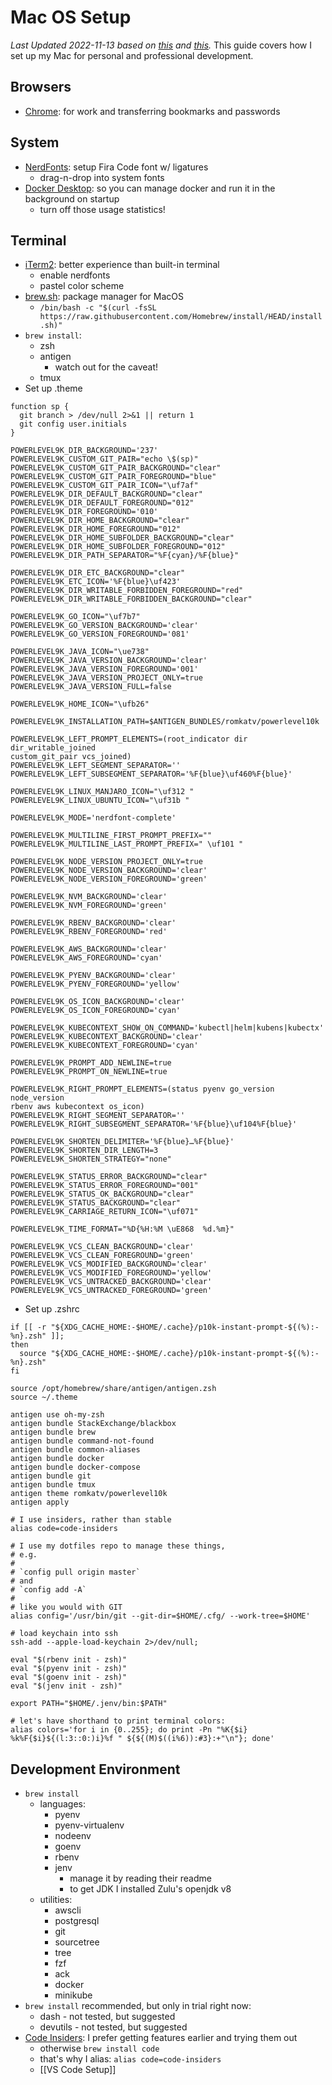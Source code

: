 # Mac OS Setup

*Last Updated 2022-11-13 based on [this](https://sourabhbajaj.com/mac-setup/) and [this](https://www.stuartellis.name/articles/mac-setup/).*
This guide covers how I set up my Mac for personal and professional development.

## Browsers
- [Chrome](https://www.google.com/chrome/): for work and transferring bookmarks and passwords

## System
- [NerdFonts](https://www.nerdfonts.com/): setup Fira Code font w/ ligatures
	- drag-n-drop into system fonts
- [Docker Desktop](https://www.docker.com/): so you can manage docker and run it in the background on startup
	- turn off those usage statistics!

## Terminal
- [iTerm2](https://iterm2.com/): better experience than built-in terminal
	- enable nerdfonts
	- pastel color scheme
- [brew.sh](https://brew.sh/): package manager for MacOS
	- `/bin/bash -c "$(curl -fsSL https://raw.githubusercontent.com/Homebrew/install/HEAD/install.sh)"`
- `brew install`:
	- zsh
	- antigen
		- watch out for the caveat!
	- tmux
- Set up .theme
```
function sp {
  git branch > /dev/null 2>&1 || return 1
  git config user.initials
}

POWERLEVEL9K_DIR_BACKGROUND='237'
POWERLEVEL9K_CUSTOM_GIT_PAIR="echo \$(sp)"
POWERLEVEL9K_CUSTOM_GIT_PAIR_BACKGROUND="clear"
POWERLEVEL9K_CUSTOM_GIT_PAIR_FOREGROUND="blue"
POWERLEVEL9K_CUSTOM_GIT_PAIR_ICON="\uf7af"
POWERLEVEL9K_DIR_DEFAULT_BACKGROUND="clear"
POWERLEVEL9K_DIR_DEFAULT_FOREGROUND="012"
POWERLEVEL9K_DIR_FOREGROUND='010'
POWERLEVEL9K_DIR_HOME_BACKGROUND="clear"
POWERLEVEL9K_DIR_HOME_FOREGROUND="012"
POWERLEVEL9K_DIR_HOME_SUBFOLDER_BACKGROUND="clear"
POWERLEVEL9K_DIR_HOME_SUBFOLDER_FOREGROUND="012"
POWERLEVEL9K_DIR_PATH_SEPARATOR="%F{cyan}/%F{blue}"

POWERLEVEL9K_DIR_ETC_BACKGROUND="clear"
POWERLEVEL9K_ETC_ICON='%F{blue}\uf423'
POWERLEVEL9K_DIR_WRITABLE_FORBIDDEN_FOREGROUND="red"
POWERLEVEL9K_DIR_WRITABLE_FORBIDDEN_BACKGROUND="clear"

POWERLEVEL9K_GO_ICON="\uf7b7"
POWERLEVEL9K_GO_VERSION_BACKGROUND='clear'
POWERLEVEL9K_GO_VERSION_FOREGROUND='081'

POWERLEVEL9K_JAVA_ICON="\ue738"
POWERLEVEL9K_JAVA_VERSION_BACKGROUND='clear'
POWERLEVEL9K_JAVA_VERSION_FOREGROUND='001'
POWERLEVEL9K_JAVA_VERSION_PROJECT_ONLY=true
POWERLEVEL9K_JAVA_VERSION_FULL=false

POWERLEVEL9K_HOME_ICON="\ufb26"

POWERLEVEL9K_INSTALLATION_PATH=$ANTIGEN_BUNDLES/romkatv/powerlevel10k

POWERLEVEL9K_LEFT_PROMPT_ELEMENTS=(root_indicator dir dir_writable_joined
custom_git_pair vcs_joined)
POWERLEVEL9K_LEFT_SEGMENT_SEPARATOR=''
POWERLEVEL9K_LEFT_SUBSEGMENT_SEPARATOR='%F{blue}\uf460%F{blue}'

POWERLEVEL9K_LINUX_MANJARO_ICON="\uf312 "
POWERLEVEL9K_LINUX_UBUNTU_ICON="\uf31b "

POWERLEVEL9K_MODE='nerdfont-complete'

POWERLEVEL9K_MULTILINE_FIRST_PROMPT_PREFIX=""
POWERLEVEL9K_MULTILINE_LAST_PROMPT_PREFIX=" \uf101 "

POWERLEVEL9K_NODE_VERSION_PROJECT_ONLY=true
POWERLEVEL9K_NODE_VERSION_BACKGROUND='clear'
POWERLEVEL9K_NODE_VERSION_FOREGROUND='green'

POWERLEVEL9K_NVM_BACKGROUND='clear'
POWERLEVEL9K_NVM_FOREGROUND='green'

POWERLEVEL9K_RBENV_BACKGROUND='clear'
POWERLEVEL9K_RBENV_FOREGROUND='red'

POWERLEVEL9K_AWS_BACKGROUND='clear'
POWERLEVEL9K_AWS_FOREGROUND='cyan'

POWERLEVEL9K_PYENV_BACKGROUND='clear'
POWERLEVEL9K_PYENV_FOREGROUND='yellow'

POWERLEVEL9K_OS_ICON_BACKGROUND='clear'
POWERLEVEL9K_OS_ICON_FOREGROUND='cyan'

POWERLEVEL9K_KUBECONTEXT_SHOW_ON_COMMAND='kubectl|helm|kubens|kubectx'
POWERLEVEL9K_KUBECONTEXT_BACKGROUND='clear'
POWERLEVEL9K_KUBECONTEXT_FOREGROUND='cyan'

POWERLEVEL9K_PROMPT_ADD_NEWLINE=true
POWERLEVEL9K_PROMPT_ON_NEWLINE=true

POWERLEVEL9K_RIGHT_PROMPT_ELEMENTS=(status pyenv go_version node_version
rbenv aws kubecontext os_icon)
POWERLEVEL9K_RIGHT_SEGMENT_SEPARATOR=''
POWERLEVEL9K_RIGHT_SUBSEGMENT_SEPARATOR='%F{blue}\uf104%F{blue}'

POWERLEVEL9K_SHORTEN_DELIMITER='%F{blue}…%F{blue}'
POWERLEVEL9K_SHORTEN_DIR_LENGTH=3
POWERLEVEL9K_SHORTEN_STRATEGY="none"

POWERLEVEL9K_STATUS_ERROR_BACKGROUND="clear"
POWERLEVEL9K_STATUS_ERROR_FOREGROUND="001"
POWERLEVEL9K_STATUS_OK_BACKGROUND="clear"
POWERLEVEL9K_STATUS_BACKGROUND="clear"
POWERLEVEL9K_CARRIAGE_RETURN_ICON="\uf071"

POWERLEVEL9K_TIME_FORMAT="%D{%H:%M \uE868  %d.%m}"

POWERLEVEL9K_VCS_CLEAN_BACKGROUND='clear'
POWERLEVEL9K_VCS_CLEAN_FOREGROUND='green'
POWERLEVEL9K_VCS_MODIFIED_BACKGROUND='clear'
POWERLEVEL9K_VCS_MODIFIED_FOREGROUND='yellow'
POWERLEVEL9K_VCS_UNTRACKED_BACKGROUND='clear'
POWERLEVEL9K_VCS_UNTRACKED_FOREGROUND='green'
```
- Set up .zshrc
```
if [[ -r "${XDG_CACHE_HOME:-$HOME/.cache}/p10k-instant-prompt-${(%):-%n}.zsh" ]];
then
  source "${XDG_CACHE_HOME:-$HOME/.cache}/p10k-instant-prompt-${(%):-%n}.zsh"
fi

source /opt/homebrew/share/antigen/antigen.zsh
source ~/.theme

antigen use oh-my-zsh
antigen bundle StackExchange/blackbox
antigen bundle brew
antigen bundle command-not-found
antigen bundle common-aliases
antigen bundle docker
antigen bundle docker-compose
antigen bundle git
antigen bundle tmux
antigen theme romkatv/powerlevel10k
antigen apply

# I use insiders, rather than stable
alias code=code-insiders

# I use my dotfiles repo to manage these things,
# e.g.
#
# `config pull origin master`
# and
# `config add -A`
#
# like you would with GIT
alias config='/usr/bin/git --git-dir=$HOME/.cfg/ --work-tree=$HOME'

# load keychain into ssh
ssh-add --apple-load-keychain 2>/dev/null;

eval "$(rbenv init - zsh)"
eval "$(pyenv init - zsh)"
eval "$(goenv init - zsh)"
eval "$(jenv init - zsh)"

export PATH="$HOME/.jenv/bin:$PATH"

# let's have shorthand to print terminal colors:
alias colors='for i in {0..255}; do print -Pn "%K{$i}  %k%F{$i}${(l:3::0:)i}%f " ${${(M)$((i%6)):#3}:+"\n"}; done'
```

## Development Environment
- `brew install`
	- languages:
		- pyenv
		- pyenv-virtualenv
		- nodeenv
		- goenv
		- rbenv
		- jenv
			- manage it by reading their readme
			- to get JDK I installed Zulu's openjdk v8
	- utilities:
		- awscli
		- postgresql
		- git
		- sourcetree
		- tree
		- fzf
		- ack
		- docker
		- minikube
- `brew install` recommended, but only in trial right now:
	- dash - not tested, but suggested
	- devutils - not tested, but suggested
- [Code Insiders](https://code.visualstudio.com/insiders/): I prefer getting features earlier and trying them out
	- otherwise `brew install code`
	- that's why I alias: `alias code=code-insiders`
	- [[VS Code Setup]]